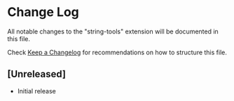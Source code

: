 # Change Log

All notable changes to the "string-tools" extension will be documented in this file.

Check [Keep a Changelog](http://keepachangelog.com/) for recommendations on how to structure this file.

## [Unreleased]

- Initial release